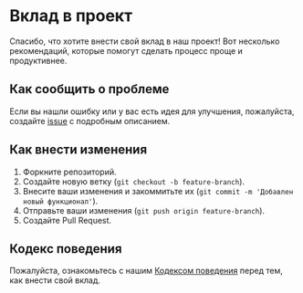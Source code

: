 # Вклад в проект

Спасибо, что хотите внести свой вклад в наш проект! Вот несколько рекомендаций, которые помогут сделать процесс проще и продуктивнее.

## Как сообщить о проблеме

Если вы нашли ошибку или у вас есть идея для улучшения, пожалуйста, создайте [issue](https://github.com/your-repo/issues) с подробным описанием.

## Как внести изменения

1. Форкните репозиторий.
2. Создайте новую ветку (`git checkout -b feature-branch`).
3. Внесите ваши изменения и закоммитьте их (`git commit -m 'Добавлен новый функционал'`).
4. Отправьте ваши изменения (`git push origin feature-branch`).
5. Создайте Pull Request.

## Кодекс поведения

Пожалуйста, ознакомьтесь с нашим [Кодексом поведения](CODE_OF_CONDUCT.md) перед тем, как внести свой вклад.

